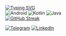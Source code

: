 [![Typing SVG](https://readme-typing-svg.demolab.com?font=Fira+Code&pause=1000&color=FFFFFF&width=435&lines=Android+developer)](https://git.io/typing-svg)  
![Android](https://img.shields.io/badge/Android-3DDC84?style=for-the-badge&logo=android&logoColor=white)
![Kotlin](https://img.shields.io/badge/kotlin-%237F52FF.svg?style=for-the-badge&logo=kotlin&logoColor=white) 
![Java](https://img.shields.io/badge/java-%23ED8B00.svg?style=for-the-badge&logo=openjdk&logoColor=white)  
[![GitHub Streak](https://streak-stats.demolab.com?user=Cha1se&theme=dark&hide_border=true&border_radius=20&short_numbers=true&mode=weekly)](https://git.io/streak-stats)

[![Telegram](https://img.shields.io/badge/Telegram-2CA5E0?style=for-the-badge&logo=telegram&logoColor=white)](https://t.me/cha1se)
[![LinkedIn](https://img.shields.io/badge/linkedin-%230077B5.svg?style=for-the-badge&logo=linkedin&logoColor=white)](https://www.linkedin.com/in/danila-palamar-524181274/)
